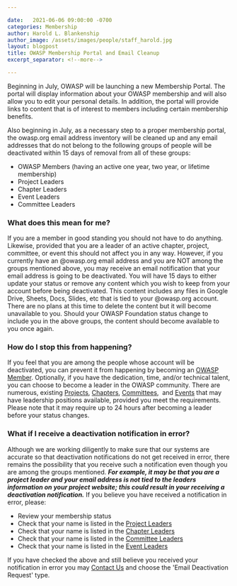 ```yaml
---

date:   2021-06-06 09:00:00 -0700
categories: Membership 
author: Harold L. Blankenship
author_image: /assets/images/people/staff_harold.jpg
layout: blogpost
title: OWASP Membership Portal and Email Cleanup
excerpt_separator: <!--more-->

---
```


Beginning in July, OWASP will be launching a new Membership Portal. The portal will display information about your OWASP membership and will also allow you to edit your personal details. In addition, the portal will provide links to content that is of interest to members including certain membership benefits. 

Also beginning in July, as a necessary step to a proper membership portal, the owasp.org email address inventory will be cleaned up and any email addresses that do not belong to the following groups of people will be deactivated within 15 days of removal from all of these groups:

* OWASP Members (having an active one year, two year, or lifetime membership)
* Project Leaders
* Chapter Leaders
* Event Leaders
* Committee Leaders

<!--more-->
### What does this mean for me?
If you are a member in good standing you should not have to do anything. Likewise, provided that you are a leader of an active chapter, project, committee, or event this should not affect you in any way. However, if you currently have an @owasp.org email address and you are NOT among the groups mentioned above, you may receive an email notification that your email address is going to be deactivated. You will have 15 days to either update your status or remove any content which you wish to keep from your account before being deactivated. This content includes any files in Google Drive, Sheets, Docs, Slides, etc that is tied to your @owasp.org account. There are no plans at this time to delete the content but it will become unavailable to you. Should your OWASP Foundation status change to include you in the above groups, the content should become available to you once again.

### How do I stop this from happening?
If you feel that you are among the people whose account will be deactivated, you can prevent it from happening by becoming an [OWASP Member](https://owasp.org/membership/). Optionally, if you have the dedication, time, and/or technical talent, you can choose to become a leader in the OWASP community. There are numerous, existing [Projects](https://owasp.org/projects/), [Chapters](https://owasp.org/chapters/), [Committees](https://owasp.org/committees/),  and [Events](https://owasp.org/events/) that may have leadership positions available, provided you meet the requirements. Please note that it may require up to 24 hours after becoming a leader before your status changes.

### What if I receive a deactivation notification in error?
Although we are working diligently to make sure that our systems are accurate so that deactivation notifications do not get received in error, there remains the possibility that you receive such a notification even though you are among the groups mentioned. ***For example, it may be that you are a project leader and your email address is not tied to the leaders information on your project website; this could result in your receiving a deactivation notification.*** If you believe you have received a notification in error, please:

* Review your membership status
* Check that your name is listed in the [Project Leaders](https://owasp.org/projects/leaders/) 
* Check that your name is listed in the [Chapter Leaders](https://owasp.org/chapters/leaders/)
* Check that your name is listed in the [Committee Leaders](https://owasp.org/committees/leaders/)
* Check that your name is listed in the [Event Leaders](https://owasp.org/events/leaders/)

If you have checked the above and still believe you received your notification in error you may [Contact Us](https://contact.owasp.org/) and choose the 'Email Deactivation Request' type.
